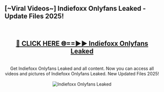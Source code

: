 <h2>[~Viral Videos~] Indiefoxx Onlyfans Leaked - Update Files 2025!</h2>
<br>
<div align="center">
<h2><a href="https://betterlinks.top/A2PfLJ" rel="nofollow">🔴 CLICK HERE 🌐==►► Indiefoxx Onlyfans Leaked</a></h2>
<br>
Get Indiefoxx Onlyfans Leaked and all content. Now you can access all videos and pictures of Indiefoxx Onlyfans Leaked. New Updated Files 2025!
<br>
<br>
<a href="https://betterlinks.top/A2PfLJ" rel="nofollow" data-target="animated-image.originalLink"><img src="https://i.ibb.co.com/WyWwxjT/player-gif2.gif" alt="Indiefoxx Onlyfans Leaked" style="max-width: 100%; display: inline-block;" data-target="animated-image.originalImage"></a>
</div>
<br>
